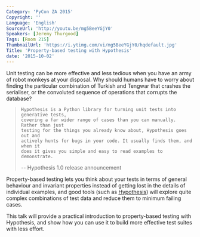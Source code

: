 ```yaml
---
Category: 'PyCon ZA 2015'
Copyright: ''
Language: 'English'
SourceUrl: 'http://youtu.be/mg5BeeYGjY0'
Speakers: [Jeremy Thurgood]
Tags: [Room 215]
ThumbnailUrl: 'https://i.ytimg.com/vi/mg5BeeYGjY0/hqdefault.jpg'
Title: 'Property-based testing with Hypothesis'
date: '2015-10-02'
---
```

Unit testing can be more effective and less tedious when you have an army of robot monkeys at your disposal. Why should humans have to worry about finding the particular combination of Turkish and Tengwar that crashes the serialiser, or the convoluted sequence of operations that corrupts the database?

>     Hypothesis is a Python library for turning unit tests into generative tests,
>     covering a far wider range of cases than you can manually. Rather than just
>     testing for the things you already know about, Hypothesis goes out and
>     actively hunts for bugs in your code. It usually finds them, and when it
>     does it gives you simple and easy to read examples to demonstrate.
>
> -- Hypothesis 1.0 release announcement

Property-based testing lets you think about your tests in terms of general behaviour and invariant properties instead of getting lost in the details of individual examples, and good tools (such as <a href="https://hypothesis.readthedocs.org/en/latest/">Hypothesis</a>) will explore quite complex combinations of test data and reduce them to minimum failing cases.

This talk will provide a practical introduction to property-based testing with Hypothesis, and show how you can use it to build more effective test suites with less effort.